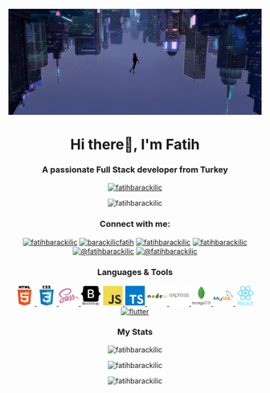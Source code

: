 <!-- https://github.com/alexandresanlim/Badges4-README.md-Profile#welcome-badges-4-readmemd-profile -->

<p align="center">
  <img src="./assets/spiderman.jpg" with="100%" alt="fatihbarackilic" />
</p>

<h1 align="center">Hi there👋, I'm Fatih</h1>
<h3 align="center">A passionate Full Stack developer from Turkey</h3>

<!-- Joke -->
<!-- <p align="center">
      <img
        src="https://readme-jokes.vercel.app/api?bgColor=%230D1117&borderColor=white&qColor=%233178C6&aColor=%23C2D0D8&textColor=%23C2D0D8&codeColor=%23C2D0D8"
        alt="Jokes Card"
      />
    </p> -->

<!-- Quotes -->
<p align="center">
  <a target="blank" href="https://github.com/piyushsuthar/github-readme-quotes">
    <img
      src="https://quotes-github-readme.vercel.app/api?type=horizontal"
      alt="fatihbarackilic"
    />
  </a>
</p>

<!-- Trophies -->
<p align="center">
  <!-- <a target="blank" href="https://github.com/ryo-ma/github-profile-trophy"> -->
    <img
      src="https://github-profile-trophy.vercel.app/?username=fatihbarackilic&no-bg=true&no-frame=true&column=-1&rank=SSS,SS,S,AAA,AA,A,B,C"
      alt="fatihbarackilic"
    />
  <!-- </a> -->
</p>

<!-- Connection -->
<h3 align="center">Connect with me:</h3>
    <p align="center">
      <a target="blank" href="https://dev.to/fatihbarackilic" target="blank"
        ><img
          align="center"
          src="https://raw.githubusercontent.com/rahuldkjain/github-profile-readme-generator/master/src/images/icons/Social/devto.svg"
          alt="fatihbarackilic"
          height="30"
          width="40"
      /></a>
      <a target="blank" href="https://twitter.com/barackilicfatih" target="blank"
        ><img
          align="center"
          src="https://raw.githubusercontent.com/rahuldkjain/github-profile-readme-generator/master/src/images/icons/Social/twitter.svg"
          alt="barackilicfatih"
          height="30"
          width="40"
      /></a>
      <a
        target="blank"
        href="https://linkedin.com/in/fatihbarackilic"
        target="blank"
        ><img
          align="center"
          src="https://raw.githubusercontent.com/rahuldkjain/github-profile-readme-generator/master/src/images/icons/Social/linked-in-alt.svg"
          alt="fatihbarackilic"
          height="30"
          width="40"
      /></a>
      <a target="blank" href="https://instagram.com/fatihbarackilic" target="blank"
        ><img
          align="center"
          src="https://raw.githubusercontent.com/rahuldkjain/github-profile-readme-generator/master/src/images/icons/Social/instagram.svg"
          alt="fatihbarackilic"
          height="30"
          width="40"
      /></a>
      <a target="blank" href="https://hashnode.com/@fatihbarackilic" target="blank"
        ><img
          align="center"
          src="https://raw.githubusercontent.com/rahuldkjain/github-profile-readme-generator/master/src/images/icons/Social/hashnode.svg"
          alt="@fatihbarackilic"
          height="30"
          width="40"
      /></a>
      <a target="blank" href="https://medium.com/@fatihbarackilic" target="blank"
        ><img
          align="center"
          src="https://raw.githubusercontent.com/rahuldkjain/github-profile-readme-generator/master/src/images/icons/Social/medium.svg"
          alt="@fatihbarackilic"
          height="30"
          width="40"
      /></a>
    </p>

<!-- Language and Tools -->
<h3 align="center">Languages & Tools</h3>
<p align="center">
  <a
    target="blank"
    href="https://www.w3.org/html/"
    target="_blank"
    rel="noreferrer"
  >
    <img
      src="https://raw.githubusercontent.com/devicons/devicon/master/icons/html5/html5-original-wordmark.svg"
      alt="html5"
      width="40"
      height="40"
    />
  </a>
  <a
    target="blank"
    href="https://www.w3schools.com/css/"
    target="_blank"
    rel="noreferrer"
  >
    <img
      src="https://raw.githubusercontent.com/devicons/devicon/master/icons/css3/css3-original-wordmark.svg"
      alt="css3"
      width="40"
      height="40"
    />
  </a>
  <a
    target="blank"
    href="https://sass-lang.com"
    target="_blank"
    rel="noreferrer"
  >
    <img
      src="https://raw.githubusercontent.com/devicons/devicon/master/icons/sass/sass-original.svg"
      alt="sass"
      width="40"
      height="40"
    />
  </a>
  <a
    target="blank"
    href="https://getbootstrap.com"
    target="_blank"
    rel="noreferrer"
  >
    <img
      src="https://raw.githubusercontent.com/devicons/devicon/master/icons/bootstrap/bootstrap-plain-wordmark.svg"
      alt="bootstrap"
      width="40"
      height="40"
  /></a>
  <a
    target="blank"
    href="https://developer.mozilla.org/en-US/docs/Web/JavaScript"
    target="_blank"
    rel="noreferrer"
  >
    <img
      src="https://raw.githubusercontent.com/devicons/devicon/master/icons/javascript/javascript-original.svg"
      alt="javascript"
      width="40"
      height="40"
    />
  </a>
  <a
    target="blank"
    href="https://www.typescriptlang.org/"
    target="_blank"
    rel="noreferrer"
  >
    <img
      src="https://raw.githubusercontent.com/devicons/devicon/master/icons/typescript/typescript-original.svg"
      alt="typescript"
      width="40"
      height="40"
    />
  </a>
  <a target="blank" href="https://nodejs.org" target="_blank" rel="noreferrer">
    <img
      src="https://raw.githubusercontent.com/devicons/devicon/master/icons/nodejs/nodejs-original-wordmark.svg"
      alt="nodejs"
      width="40"
      height="40"
    />
  </a>
  <a
    target="blank"
    href="https://expressjs.com"
    target="_blank"
    rel="noreferrer"
  >
    <img
      src="https://raw.githubusercontent.com/devicons/devicon/master/icons/express/express-original-wordmark.svg"
      alt="express"
      width="40"
      height="40"
    />
  </a>
  <a
    target="blank"
    href="https://www.mongodb.com/"
    target="_blank"
    rel="noreferrer"
  >
    <img
      src="https://raw.githubusercontent.com/devicons/devicon/master/icons/mongodb/mongodb-original-wordmark.svg"
      alt="mongodb"
      width="40"
      height="40"
    />
  </a>
  <a
    target="blank"
    href="https://www.mysql.com/"
    target="_blank"
    rel="noreferrer"
  >
    <img
      src="https://raw.githubusercontent.com/devicons/devicon/master/icons/mysql/mysql-original-wordmark.svg"
      alt="mysql"
      width="40"
      height="40"
    />
  </a>
  <a
    target="blank"
    href="https://reactjs.org/"
    target="_blank"
    rel="noreferrer"
  >
    <img
      src="https://raw.githubusercontent.com/devicons/devicon/master/icons/react/react-original-wordmark.svg"
      alt="react"
      width="40"
      height="40"
    />
  </a>
  <a
    target="blank"
    href="https://flutter.dev/"
    target="_blank"
    rel="noreferrer"
  >
    <img
      src="https://www.vectorlogo.zone/logos/flutterio/flutterio-icon.svg"
      alt="flutter"
      width="40"
      height="40"
    />
  </a>
</p>

<!-- Github Stats -->
<h3 align="center">My Stats</h3>

<p align="center">
  <img
    src="https://github-readme-streak-stats.herokuapp.com/?user=fatihbarackilic&theme=github-dark-blue&hide_border=true"
    alt="fatihbarackilic"
  />
</p>

<p align="center">
  <img
    src="https://github-readme-stats.vercel.app/api?username=fatihbarackilic&show_icons=true&locale=en&theme=github_dark&show_icons=true&hide_border=true"
    alt="fatihbarackilic"
  />
</p>

<p align="center">
  <img
    src="https://github-readme-stats.vercel.app/api/top-langs?username=fatihbarackilic&show_icons=true&theme=github_dark&layout=compact&count_private=true&hide_border=true"
    alt="fatihbarackilic"
  />
</p>

<!-- <p align="center">
  <img
    src="https://activity-graph.herokuapp.com/graph?username=fatihbarackilic&theme=github&bg_color=0D1117"
    alt="fatihbarackilic"
  />
</p>

<p align="center">
  <img
    src="https://github-profile-summary-cards.vercel.app/api/cards/profile-details?username=fatihbarackilic&theme=github_dark"
    alt="fatihbarackilic"
  />
</p> -->

<!-- Badges -->
<!-- <h3 align="center">Education</h3>
<p align="center">
  <img
    src="https://img.shields.io/badge/Codecademy-FFF0E5?style=for-the-badge&logo=codecademy&logoColor=303347"
    alt="codecademy"
  />
  <img
    src="https://img.shields.io/badge/freecodecamp-27273D?style=for-the-badge&logo=freecodecamp&logoColor=white"
    alt="freecodecamp"
  />
  <img
    src="https://img.shields.io/badge/Udemy-EC5252?style=for-the-badge&logo=Udemy&logoColor=white"
    alt="Udemy"
  />
</p>

<h3 align="center">Frameworks & Library</h3>
<p align="center">
  <img
    src="https://img.shields.io/badge/Bootstrap-563D7C?style=for-the-badge&logo=bootstrap&logoColor=white"
    alt="bootstrap"
  />
  <img
    src="https://img.shields.io/badge/Express.js-000000?style=for-the-badge&logo=express&logoColor=white"
    alt="express"
  />
  <img
    src="https://img.shields.io/badge/Font_Awesome-339AF0?style=for-the-badge&logo=fontawesome&logoColor=white"
    alt="fontawesome"
  />
  <img
    src="https://img.shields.io/badge/GitHub%20Pages-222222?style=for-the-badge&logo=GitHub%20Pages&logoColor=white"
    alt="GitHub"
  />
  <img
    src="https://img.shields.io/badge/JWT-000000?style=for-the-badge&logo=JSON%20web%20tokens&logoColor=white"
    alt="Json Web Token"
  />
  <img
    src="https://img.shields.io/badge/Markdown-000000?style=for-the-badge&logo=markdown&logoColor=white"
    alt="markdown"
  />
  <img
    src="https://img.shields.io/badge/Node.js-339933?style=for-the-badge&logo=nodedotjs&logoColor=white"
    alt="nodejs"
  />
  <img
    src="https://img.shields.io/badge/npm-CB3837?style=for-the-badge&logo=npm&logoColor=white"
    alt="npm"
  />
  <img
    src="https://img.shields.io/badge/Postman-FF6C37?style=for-the-badge&logo=Postman&logoColor=white"
    alt="Postman"
  />
  <img
    src="https://img.shields.io/badge/React-20232A?style=for-the-badge&logo=react&logoColor=61DAFB"
    alt="react"
  />
  <img
    src="https://img.shields.io/badge/Redux-593D88?style=for-the-badge&logo=redux&logoColor=white"
    alt="redux"
  />
  <img
    src="https://img.shields.io/badge/Sass-CC6699?style=for-the-badge&logo=sass&logoColor=white"
    alt="sass"
  />
  <img
    src="https://img.shields.io/badge/Svelte-4A4A55?style=for-the-badge&logo=svelte&logoColor=FF3E00"
    alt="svelte"
  />
  <img
    src="https://img.shields.io/badge/ts--node-3178C6?style=for-the-badge&logo=ts-node&logoColor=white"
    alt="ts-node"
  />
  <img
    src="https://img.shields.io/badge/Vite-B73BFE?style=for-the-badge&logo=vite&logoColor=FFD62E"
    alt="vite"
  />
  <img
    src="https://img.shields.io/badge/Yarn-2C8EBB?style=for-the-badge&logo=yarn&logoColor=white"
    alt="yarn"
  />
</p>
<h3 align="center">Code Editor & IDE</h3>
<p align="center">
  <img
    src="https://img.shields.io/badge/VSCode-0078D4?style=for-the-badge&logo=visual%20studio%20code&logoColor=white"
    alt="VSCode"
  />
  <img
    src="https://img.shields.io/badge/WebStorm-000000?style=for-the-badge&logo=WebStorm&logoColor=white"
    alt="WebStorm"
  />
</p>
<h3 align="center">Languages</h3>
<p align="center">
  <img
    src="https://img.shields.io/badge/HTML5-E34F26?style=for-the-badge&logo=html5&logoColor=white"
    alt="html5"
  />
  <img
    src="https://img.shields.io/badge/CSS3-1572B6?style=for-the-badge&logo=css3&logoColor=white"
    alt="css3"
  />
  <img
    src="https://img.shields.io/badge/JavaScript-323330?style=for-the-badge&logo=javascript&logoColor=F7DF1E"
    alt="javascript"
  />
  <img
    src="https://img.shields.io/badge/TypeScript-007ACC?style=for-the-badge&logo=typescript&logoColor=white"
    alt="typescript"
  />
</p>
<h3 align="center">Linters</h3>
<p align="center">
  <img
    src="https://img.shields.io/badge/prettier-1A2C34?style=for-the-badge&logo=prettier&logoColor=F7BA3E"
    alt="prettier"
  />
</p> -->